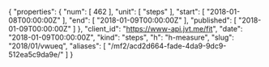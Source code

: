 {
  "properties": {
    "num": [
      462
    ],
    "unit": [
      "steps"
    ],
    "start": [
      "2018-01-08T00:00:00Z"
    ],
    "end": [
      "2018-01-09T00:00:00Z"
    ],
    "published": [
      "2018-01-09T00:00:00Z"
    ]
  },
  "client_id": "https://www-api.jvt.me/fit",
  "date": "2018-01-09T00:00:00Z",
  "kind": "steps",
  "h": "h-measure",
  "slug": "2018/01/vwueq",
  "aliases": [
    "/mf2/acd2d664-fade-4da9-9dc9-512ea5c9da9e/"
  ]
}

